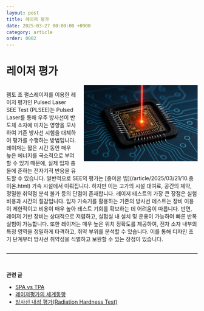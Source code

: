```yaml
---
layout: post
title: 레이저 평가
date: 2025-03-27 00:00:00 +0900
category: article
order: 0002
---
```

# 레이저 평가
<div style="overflow: hidden;">
  <!-- 이미지 -->
  <img src="/assets/Articles/laser.png" style="float: right; margin: 0 0 20px 20px; width: 300px; max-width: 100%;">

  <!-- 텍스트 -->
  <p>
    펨토 초 펄스레이저를 이용한 레이저 평가인 Pulsed Laser SEE Test (PLSEE)는 Pulsed Laser를 통해 우주 방사선이 반도체 소자에 미치는 영향을 모사하여 기존 방사선 시험을 대체하여 평가를 수행하는 방법입니다.
레이저는 짧은 시간 동안 매우 높은 에너지를 국소적으로 부여할 수 있기 때문에, 실제 입자 충돌에 준하는 전자기적 반응을 유도할 수 있습니다. 일반적으로 SEE의 평가는 [중이온 빔](/article/2025/03/21/10.중이온.html) 가속 시설에서 이뤄집니다. 하지만 이는 고가의 시설 대여료, 공간의 제약, 정밀한 취약점 분석 불가 등의 단점이 존재합니다. 레이저 테스트의 가장 큰 장점은 실험 비용과 시간의 절감입니다. 입자 가속기를 활용하는 기존의 방사선 테스트는 장비 이용이 제한적이고 비용이 매우 높아 테스트 기회를 확보하는 데 어려움이 따릅니다. 반면, 레이저 기반 장비는 상대적으로 저렴하고, 실험실 내 설치 및 운용이 가능하여 빠른 반복 실험이 가능합니다. 또한 레이저는 매우 높은 위치 정확도를 제공하여, 전자 소자 내부의 특정 영역을 정밀하게 타격하고, 취약 부위를 분석할 수 있습니다. 이를 통해 디자인 초기 단계부터 방사선 취약성을 식별하고 보완할 수 있는 장점이 있습니다.
  </p>
</div>

-------------------------------------
<br/> <!-- 한줄 띄기 -->

**관련 글**
- [SPA vs TPA](/article/2025/03/29/2.SPA-와-TPA.html)
- [레이저평가의 세계동향](/article/2025/03/22/9.레이저평가-세계동향.html)
- [방사선 내성 평가(Radiation Hardness Test)](/article/2025/03/28/3.방사선-내성-평가.html)